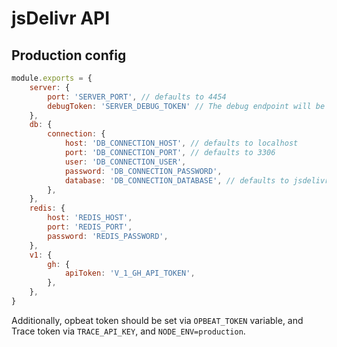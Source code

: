 # jsDelivr API

## Production config

```js
module.exports = {
	server: {
		port: 'SERVER_PORT', // defaults to 4454
		debugToken: 'SERVER_DEBUG_TOKEN' // The debug endpoint will be available at /debug/SERVER_DEBUG_TOKEN
	},
	db: {
		connection: {
			host: 'DB_CONNECTION_HOST', // defaults to localhost
			port: 'DB_CONNECTION_PORT', // defaults to 3306
			user: 'DB_CONNECTION_USER',
			password: 'DB_CONNECTION_PASSWORD',
			database: 'DB_CONNECTION_DATABASE', // defaults to jsdelivr-stats
		},
	},
	redis: {
		host: 'REDIS_HOST',
		port: 'REDIS_PORT',
		password: 'REDIS_PASSWORD',
	},
	v1: {
		gh: {
			apiToken: 'V_1_GH_API_TOKEN',
		},
	},
}
```

Additionally, opbeat token should be set via `OPBEAT_TOKEN` variable, and Trace token via `TRACE_API_KEY`, and `NODE_ENV=production`.

